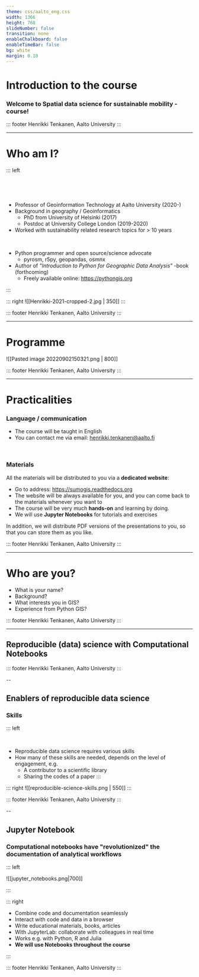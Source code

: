 ```yaml
---
theme: css/aalto_eng.css
width: 1366
height: 768
slideNumber: false
transition: none
enableChalkboard: false
enableTimeBar: false
bg: white 
margin: 0.10
---
```


<!-- slide template="[[heading-black-template]]" -->

# Introduction to the course
### Welcome to Spatial data science for sustainable mobility -course!

::: footer
Henrikki Tenkanen, Aalto University
:::

---

<!-- slide template="[[black_main_template]]" -->

# Who am I?
<!-- slide template="[[two-box-big-left-style]]" -->

::: left

&nbsp;

&nbsp;

- Professor of Geoinformation Technology at Aalto University (2020-)
- Background in geography / Geoinformatics
	- PhD from University of Helsinki (2017)
	- Postdoc at University College London (2019-2020)
- Worked with sustainability related research topics for > 10 years

&nbsp;&nbsp;
- Python programmer and open source/science advocate
	- pyrosm, r5py, geopandas, osmnx
- Author of *"Introduction to Python for Geographic Data Analysis"* -book (forthcoming) 
	- Freely available online: https://pythongis.org  

:::

::: right
![[Henrikki-2021-cropped-2.jpg | 350]]
:::

::: footer
Henrikki Tenkanen, Aalto University
:::

---


<!-- slide template="[[black_main_template]]" -->

# Programme
![[Pasted image 20220902150321.png | 800]]

::: footer
Henrikki Tenkanen, Aalto University
:::

---

<!-- slide template="[[black_main_template]]" -->

# Practicalities
### Language / communication
- The course will be taught in English
- You can contact me via email: henrikki.tenkanen@aalto.fi <!-- element style="color: red"-->

&nbsp;&nbsp;

### Materials
All the materials will be distributed to you via a **dedicated website**:

- Go to address: https://sumogis.readthedocs.org <!-- element style="font-size: 28px;color:red;"-->
- The website will be always available for you, and you can come back to the materials whenever you want to
- The course will be very much **hands-on** and learning by doing.
- We will use **Jupyter Notebooks** for tutorials and exercises

In addition, we will distribute PDF versions of the presentations to you, so that you can store them as you like.


::: footer
Henrikki Tenkanen, Aalto University
:::

---

<!-- slide template="[[heading-black-template]]" -->

# Who are you?

- What is your name?
- Background? 
- What interests you in GIS?
- Experience from Python GIS?

::: footer
Henrikki Tenkanen, Aalto University
:::

---

<!-- slide template="[[heading-black-template]]" -->

## Reproducible (data) science with Computational Notebooks

::: footer
Henrikki Tenkanen, Aalto University
:::

--


<!-- slide template="[[black_main_template]]" -->

## Enablers of reproducible data science
### Skills <!-- element style="color: purple"-->

<!-- slide template="[[two-box-big-left-style]]" -->

::: left
&nbsp;&nbsp;

&nbsp;&nbsp;

- Reproducible data science requires various skills
- How many of these skills are needed, depends on the level of engagement, e.g.
	- A contributor to a scientific library
	- Sharing the codes of a paper
:::

::: right
![[reproducible-science-skills.png | 550]]
::: 


::: footer
Henrikki Tenkanen, Aalto University
:::

--

<!-- slide template="[[black_main_template]]" -->

## Jupyter Notebook
### Computational notebooks have "revolutionized" the documentation of analytical workflows <!-- element style="color: purple;font-size:28px;"--> 

<!-- slide template="[[two-box-big-left-lower-style]]" -->

::: left


![[jupyter_notebooks.png|700]]

::: 

::: right 

- Combine code and documentation seamlessly
- Interact with code and data in a browser
- Write educational materials, books, articles
- With JupyterLab: collaborate with colleagues in real time
- Works e.g. with Python, R and Julia
- **We will use Notebooks throughout the course**
  
:::

::: footer
Henrikki Tenkanen, Aalto University
:::

